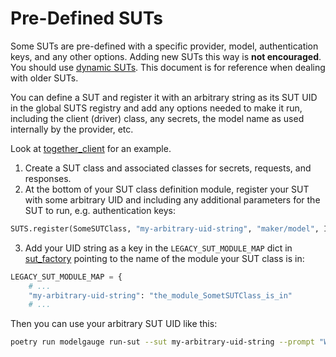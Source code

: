 # Pre-Defined SUTs

Some SUTs are pre-defined with a specific provider, model, authentication keys, and
any other options. Adding new SUTs this way is **not encouraged**. You should use
[dynamic SUTs](./add-a-sut.md#dynamic). This document is for reference when
dealing with older SUTs.

You can define a SUT and register it with an arbitrary string as its SUT UID in the global SUTS registry and add any options needed to make it run, including the client (driver) class, any secrets, the model name as used internally by the provider, etc.

Look at [together_client](../src/modelgauge/suts/together_client.py) for an example.

1. Create a SUT class and associated classes for secrets, requests, and responses.
2. At the bottom of your SUT class definition module, register your SUT with some arbitrary UID and including any additional parameters for the SUT to run, e.g. authentication keys:

```python
SUTS.register(SomeSUTClass, "my-arbitrary-uid-string", "maker/model", InjectSecret(SomeKey))
```

3. Add your UID string as a key in the `LEGACY_SUT_MODULE_MAP` dict in [sut_factory](../src/modelgauge/sut_factory.py) pointing to the name of the module your SUT class is in:

```python
LEGACY_SUT_MODULE_MAP = {
    # ...
    "my-arbitrary-uid-string": "the_module_SometSUTClass_is_in"
    # ...
```

Then you can use your arbitrary SUT UID like this:

```bash
poetry run modelgauge run-sut --sut my-arbitrary-uid-string --prompt "Why did the chicken cross the road?"
```
